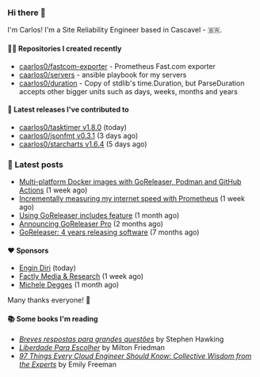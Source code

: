 ### Hi there 👋

I'm Carlos! I'm a Site Reliability Engineer based in Cascavel - 🇧🇷.

#### 👨‍💻 Repositories I created recently
- [caarlos0/fastcom-exporter](https://github.com/caarlos0/fastcom-exporter) - Prometheus Fast.com exporter
- [caarlos0/servers](https://github.com/caarlos0/servers) - ansible playbook for my servers
- [caarlos0/duration](https://github.com/caarlos0/duration) - Copy of stdlib&#39;s time.Duration, but ParseDuration accepts other bigger units such as days, weeks, months and years

#### 🚀 Latest releases I've contributed to


- [caarlos0/tasktimer v1.8.0](https://github.com/caarlos0/tasktimer/releases/tag/v1.8.0) (today)
- [caarlos0/jsonfmt v0.3.1](https://github.com/caarlos0/jsonfmt/releases/tag/v0.3.1) (3 days ago)
- [caarlos0/starcharts v1.6.4](https://github.com/caarlos0/starcharts/releases/tag/v1.6.4) (5 days ago)

### 📄 Latest posts
- [Multi-platform Docker images with GoReleaser, Podman and GitHub Actions](https://carlosbecker.com/posts/goreleaser-actions-podman/) (1 week ago)
- [Incrementally measuring my internet speed with Prometheus](https://carlosbecker.com/posts/speedtest-prometheus/) (1 week ago)
- [Using GoReleaser includes feature](https://carlosbecker.com/posts/goreleaser-includes/) (1 month ago)
- [Announcing GoReleaser Pro](https://carlosbecker.com/posts/goreleaser-pro/) (2 months ago)
- [GoReleaser: 4 years releasing software](https://carlosbecker.com/posts/goreleaser-4-years/) (7 months ago)

#### ❤️ Sponsors
- [Engin Diri](https://github.com/dirien) (today)
- [Factly Media &amp; Research](https://github.com/factly) (1 week ago)
- [Michele Degges](https://github.com/mdeggies) (1 month ago)

Many thanks everyone! 🙏

#### 📚 Some books I'm reading
- _[Breves respostas para grandes questões](https://www.goodreads.com/book/show/42396389-breves-respostas-para-grandes-quest-es)_ by Stephen Hawking
- _[Liberdade Para Escolher](https://www.goodreads.com/book/show/17238591-liberdade-para-escolher)_ by Milton Friedman
- _[97 Things Every Cloud Engineer Should Know: Collective Wisdom from the Experts](https://www.goodreads.com/book/show/53483754-97-things-every-cloud-engineer-should-know)_ by Emily Freeman
